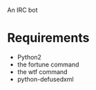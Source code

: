 An IRC bot

Requirements
============
* Python2
* the fortune command
* the wtf command
* python-defusedxml
